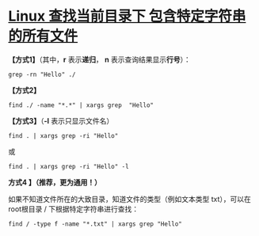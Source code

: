 # [Linux 查找当前目录下 包含特定字符串 的所有文件](https://www.cnblogs.com/miracle-luna/p/11037614.html)



**【方式1】**（其中，**r** 表示**递归**， **n** 表示查询结果显示**行号**）：

```
grep -rn "Hello" ./
```

**【方式2】**

```
find ./ -name "*.*" | xargs grep  "Hello"
```

**【方式3】**（**-l** 表示只显示文件名）

```
find . | xargs grep -ri "Hello"
```

或

```
find . | xargs grep -ri "Hello" -l
```

**方式4 】（推荐，更为通用！）**

如果不知道文件所在的大致目录，知道文件的类型（例如文本类型 txt），可以在root根目录 / 下根据特定字符串进行查找：

```
find / -type f -name "*.txt" | xargs grep "Hello"
```

